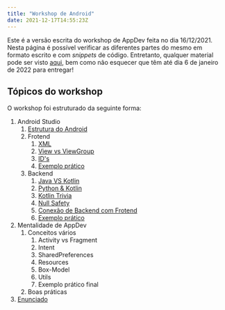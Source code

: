 ```yaml
---
title: "Workshop de Android"
date: 2021-12-17T14:55:23Z
---
```


Este é a versão escrita do workshop de AppDev feita no dia 16/12/2021. 
Nesta página é possível verificar as diferentes partes do mesmo em formato escrito e com *snippets* de código.
Entretanto, qualquer material pode ser visto [aqui](https://drive.google.com/drive/folders/1CCDfb7o79b6eR-xim18rZ4XgxLRkmvN8?usp=sharing), bem como não esquecer que têm até dia 6 de janeiro de 2022 para entregar!

## Tópicos do workshop
O workshop foi estruturado da seguinte forma:
1. Android Studio
   1. [Estrutura do Android](../estrutura)
   2. Frotend
      1. [XML](../xml)
      2. [View vs ViewGroup](../view_viewgroup)
      3. [ID's](../id)
      4. [Exemplo prático](../exemplo_frotend)
   3. Backend
      1. [Java VS Kotlin](../java_kotlin)
      2. [Python & Kotlin](../python_kotlin)
      3. [Kotlin Trivia](../kotlin_trivia)
      4. [Null Safety](../null_safety)
      5. [Conexão de Backend com Frotend](../conexao_frotend_backend)
      6. [Exemplo prático](../exemplo_backend)
2. Mentalidade de AppDev
   1. Conceitos vários
      1. Activity vs Fragment
      2. Intent
      3. SharedPreferences
      4. Resources
      5. Box-Model
      6. Utils
      7. Exemplo prático final
   2. Boas práticas
3. [Enunciado](../../general/enunciado)